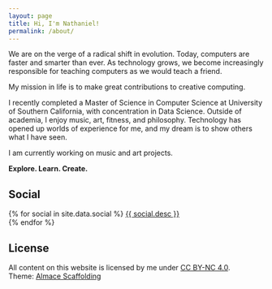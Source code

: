 ```yaml
---
layout: page
title: Hi, I'm Nathaniel!
permalink: /about/
---
```


We are on the verge of a radical shift in evolution. Today, computers are faster
and smarter than ever. As technology grows, we become increasingly responsible
for teaching computers as we would teach a friend.

My mission in life is to make great contributions to creative computing.

I recently completed a Master of Science in Computer Science at University of
Southern California, with concentration in Data Science. Outside of academia, I
enjoy music, art, fitness, and philosophy. Technology has opened up worlds of
experience for me, and my dream is to show others what I have seen.

I am currently working on music and art projects.

**Explore. Learn. Create.**

## Social

<p>
  {% for social in site.data.social %}
    <a target="_blank" href="{{ social.url }}" title="{{ social.title }}">
      <i class="fa {{ social.icon }}" style="width:35px"></i>
      {{ social.desc }}
    </a><br>
  {% endfor %}
</p>

## License

<p>
  All content on this website is licensed by me under <a target="_blank" href="http://creativecommons.org/licenses/by-nc/4.0/">CC BY-NC 4.0</a>.
  <br>
  Theme: <a target="_blank" href="http://sparanoid.com/lab/amsf/">Almace Scaffolding</a>
</p>
